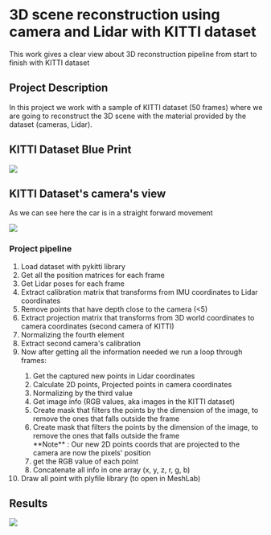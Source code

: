 # 3D scene reconstruction using camera and Lidar with KITTI dataset
 This work gives a clear view about 3D reconstruction pipeline from start to finish with KITTI dataset

 ## Project Description
 In this project we work with a sample of KITTI dataset (50 frames) where we are going to reconstruct the 3D scene with the material provided by the dataset (cameras, Lidar).
## KITTI Dataset Blue Print

 ![](KITTI_sample_frames/kitti_dataset.png)

## KITTI Dataset's camera's view
As we can see here the car is in a straight forward movement  

![](Results/POV_camera2.gif)

 ### Project pipeline
<ol>
<li> Load dataset with pykitti library </li>
<li> Get all the position matrices for each frame </li>
<li> Get Lidar poses for each frame </li>
<li> Extract calibration matrix that transforms from IMU coordinates to Lidar coordinates </li>
<li> Remove points that have depth close to the camera (<5) </li>
<li> Extract projection matrix that transforms from 3D world coordinates to camera coordinates (second camera of KITTI)</li>
<li> Normalizing the fourth element </li>
<li> Extract second camera's calibration </li>
<li> Now after getting all the information needed we run a loop through frames:</li>
<ol>
<li> Get the captured new points in Lidar coordinates </li>
<li> Calculate 2D points, Projected points in camera coordinates</li>
<li> Normalizing by the third value </li>
<li> Get image info (RGB values, aka images in the KITTI dataset) </li>
<li> Create mask that filters the points by the dimension of the image, to remove the ones that falls outside the frame </li>
<li> Create mask that filters the points by the dimension of the image, to remove the ones that falls outside the frame </li>
**Note** : Our new 2D points coords that are projected to the camera are now the pixels' position </li>
<li> get the RGB value of each point </li>
<li> Concatenate all info in one array (x, y, z, r, g, b) </li>
</ol>
<li> Draw all point with plyfile library (to open in MeshLab)</li>
</ol>



 ## Results


![](Results/3D_scene.gif)
